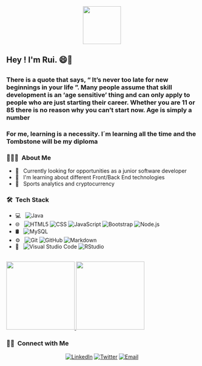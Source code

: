 <div id="header" align="center">
  <img src="https://media.giphy.com/media/M9gbBd9nbDrOTu1Mqx/giphy.gif" width="100"/>
</div>

<h2> Hey ! I'm Rui. 😄👋 <h2/> 
  
<h3 >There is a quote that says, “ It’s never too late for new beginnings in your life ”. Many people assume that skill development is an ‘age sensitive’ thing and can only apply to people who are just starting their career. Whether you are 11 or 85 there is no reason why you can’t start now. Age is simply a number </h3>

<h3>For me, learning is a necessity. I´m learning all the time and the Tombstone will be my diploma </h3>

<h3> 👨🏻‍💻 &nbsp;About Me </h3>

- 💼 &nbsp; Currently looking for opportunities as a junior software developer 
- 🌱 &nbsp; I'm learning about different Front/Back End technologies
- 💜 &nbsp; Sports analytics and cryptocurrency 

<h3> 🛠 &nbsp;Tech Stack</h3>

- 💻 &nbsp;
  ![Java](https://img.shields.io/badge/-Java-333333?style=flat&logo=Java&logoColor=007396)
- 🌐 &nbsp;
  ![HTML5](https://img.shields.io/badge/-HTML5-333333?style=flat&logo=HTML5)
  ![CSS](https://img.shields.io/badge/-CSS-333333?style=flat&logo=CSS3&logoColor=1572B6)
  ![JavaScript](https://img.shields.io/badge/-JavaScript-333333?style=flat&logo=javascript)
  ![Bootstrap](https://img.shields.io/badge/-Bootstrap-333333?style=flat&logo=bootstrap&logoColor=563D7C)
  ![Node.js](https://img.shields.io/badge/-Node.js-333333?style=flat&logo=node.js)
- 🛢 &nbsp;
  ![MySQL](https://img.shields.io/badge/-MySQL-333333?style=flat&logo=mysql)
- ⚙️ &nbsp;
  ![Git](https://img.shields.io/badge/-Git-333333?style=flat&logo=git)
  ![GitHub](https://img.shields.io/badge/-GitHub-333333?style=flat&logo=github)
  ![Markdown](https://img.shields.io/badge/-Markdown-333333?style=flat&logo=markdown)
- 🔧 &nbsp;
  ![Visual Studio Code](https://img.shields.io/badge/-Visual%20Studio%20Code-333333?style=flat&logo=visual-studio-code&logoColor=007ACC)
  ![RStudio](https://img.shields.io/badge/-RStudio-333333?style=flat&logo=rstudio)
<br/>

<a href="https://github.com/RuiFSP">
  <img height="180em" src="https://github-readme-stats.vercel.app/api?username=RuiFSP&theme=buefy&show_icons=true" />
  <img height="180em" src="https://github-readme-stats.vercel.app/api/top-langs/?username=RuiFSP&theme=buefy&layout=compact" />
</a>

<br/>

<h3> 🤝🏻 &nbsp;Connect with Me </h3>

<p align="center">
<a href="https://www.linkedin.com/in/ruifspinto/"><img alt="LinkedIn" src="https://img.shields.io/badge/LinkedIn-RuiFSP-blue?style=flat-square&logo=linkedin"></a>
<a href="https://twitter.com/RuiFSPinto/"><img alt="Twitter" src="https://img.shields.io/badge/Twitter-RuiFSP-blue?style=flat-square&logo=twitter"></a>
<a href="mailto:ruifspinto@gmail.com"><img alt="Email" src="https://img.shields.io/badge/Email-ruifspinto@gmail.com-red?style=flat-square&logo=gmail"></a>
</p>
